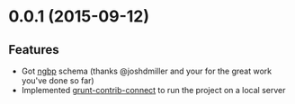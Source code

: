 # 0.0.1 (2015-09-12)

## Features
* Got [ngbp](https://github.com/ngbp/ngbp) schema (thanks @joshdmiller and your for the great work you've done so far)
* Implemented [grunt-contrib-connect](https://github.com/gruntjs/grunt-contrib-connect) to run the project on a local 
server




